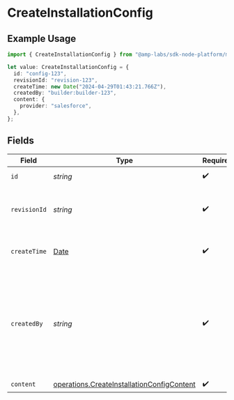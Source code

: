 # CreateInstallationConfig

## Example Usage

```typescript
import { CreateInstallationConfig } from "@amp-labs/sdk-node-platform/models/operations";

let value: CreateInstallationConfig = {
  id: "config-123",
  revisionId: "revision-123",
  createTime: new Date("2024-04-29T01:43:21.766Z"),
  createdBy: "builder:builder-123",
  content: {
    provider: "salesforce",
  },
};
```

## Fields

| Field                                                                                                    | Type                                                                                                     | Required                                                                                                 | Description                                                                                              | Example                                                                                                  |
| -------------------------------------------------------------------------------------------------------- | -------------------------------------------------------------------------------------------------------- | -------------------------------------------------------------------------------------------------------- | -------------------------------------------------------------------------------------------------------- | -------------------------------------------------------------------------------------------------------- |
| `id`                                                                                                     | *string*                                                                                                 | :heavy_check_mark:                                                                                       | The config ID.                                                                                           | config-123                                                                                               |
| `revisionId`                                                                                             | *string*                                                                                                 | :heavy_check_mark:                                                                                       | The ID of the revision that this config is based on.                                                     | revision-123                                                                                             |
| `createTime`                                                                                             | [Date](https://developer.mozilla.org/en-US/docs/Web/JavaScript/Reference/Global_Objects/Date)            | :heavy_check_mark:                                                                                       | The time the config was created.                                                                         |                                                                                                          |
| `createdBy`                                                                                              | *string*                                                                                                 | :heavy_check_mark:                                                                                       | The person who created the config, in the format of "consumer:{consumer-id}" or "builder:{builder-id}".  | builder:builder-123                                                                                      |
| `content`                                                                                                | [operations.CreateInstallationConfigContent](../../models/operations/createinstallationconfigcontent.md) | :heavy_check_mark:                                                                                       | N/A                                                                                                      |                                                                                                          |